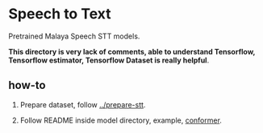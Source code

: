 # Speech to Text

Pretrained Malaya Speech STT models.

**This directory is very lack of comments, able to understand Tensorflow, Tensorflow estimator, Tensorflow Dataset is really helpful**.

## how-to

1. Prepare dataset, follow [../prepare-stt](../prepare-stt).

2. Follow README inside model directory, example, [conformer](conformer).